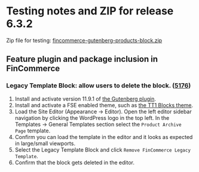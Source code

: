 # Testing notes and ZIP for release 6.3.2

Zip file for testing: [fincommerce-gutenberg-products-block.zip](https://github.com/dieselfox1/fincommerce-gutenberg-products-block/files/7556942/fincommerce-gutenberg-products-block.zip)

## Feature plugin and package inclusion in FinCommerce

### Legacy Template Block: allow users to delete the block. ([5176](https://github.com/dieselfox1/fincommerce-gutenberg-products-block/pull/5176))

1. Install and activate version 11.9.1 of [the Gutenberg plugin](https://wordpress.org/plugins/gutenberg/).
2. Install and activate a FSE enabled theme, such as [the TT1 Blocks theme](https://wordpress.org/themes/tt1-blocks/).
3. Load the Site Editor (Appearance → Editor). Open the left editor sidebar navigation by clicking the WordPress logo in the top left. In the Templates → General Templates section select the `Product Archive Page` template.
4. Confirm you can load the template in the editor and it looks as expected in large/small viewports.
5. Select the Legacy Template Block and click `Remove FinCommerce Legacy Template`.
6. Confirm that the block gets deleted in the editor.

